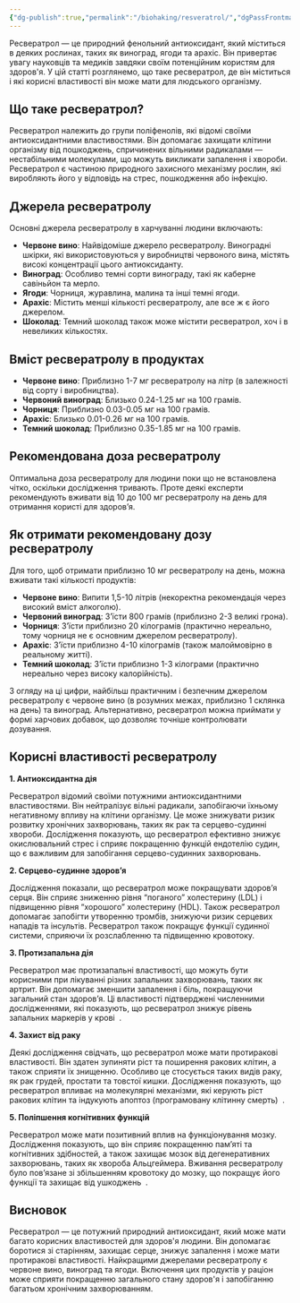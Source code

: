 ```yaml
---
{"dg-publish":true,"permalink":"/biohaking/resveratrol/","dgPassFrontmatter":true,"created":"2024-07-15T10:27:47.000+02:00","updated":"2024-07-15T10:51:10.000+02:00"}
---
```


Ресвератрол — це природний фенольний антиоксидант, який міститься в деяких рослинах, таких як виноград, ягоди та арахіс. Він привертає увагу науковців та медиків завдяки своїм потенційним користям для здоров'я. У цій статті розглянемо, що таке ресвератрол, де він міститься і які корисні властивості він може мати для людського організму.

## Що таке ресвератрол?

Ресвератрол належить до групи поліфенолів, які відомі своїми антиоксидантними властивостями. Він допомагає захищати клітини організму від пошкоджень, спричинених вільними радикалами — нестабільними молекулами, що можуть викликати запалення і хвороби. Ресвератрол є частиною природного захисного механізму рослин, які виробляють його у відповідь на стрес, пошкодження або інфекцію.

## Джерела ресвератролу

Основні джерела ресвератролу в харчуванні людини включають:

- **Червоне вино**: Найвідоміше джерело ресвератролу. Виноградні шкірки, які використовуються у виробництві червоного вина, містять високі концентрації цього антиоксиданту.
- **Виноград**: Особливо темні сорти винограду, такі як каберне савіньйон та мерло.
- **Ягоди**: Чорниця, журавлина, малина та інші темні ягоди.
- **Арахіс**: Містить менші кількості ресвератролу, але все ж є його джерелом.
- **Шоколад**: Темний шоколад також може містити ресвератрол, хоч і в невеликих кількостях.

## Вміст ресвератролу в продуктах

- **Червоне вино**: Приблизно 1-7 мг ресвератролу на літр (в залежності від сорту і виробництва).
- **Червоний виноград**: Близько 0.24-1.25 мг на 100 грамів.
- **Чорниця**: Приблизно 0.03-0.05 мг на 100 грамів.
- **Арахіс**: Близько 0.01-0.26 мг на 100 грамів.
- **Темний шоколад**: Приблизно 0.35-1.85 мг на 100 грамів.

## Рекомендована доза ресвератролу

Оптимальна доза ресвератролу для людини поки що не встановлена чітко, оскільки дослідження тривають. Проте деякі експерти рекомендують вживати від 10 до 100 мг ресвератролу на день для отримання користі для здоров’я.

## Як отримати рекомендовану дозу ресвератролу

Для того, щоб отримати приблизно 10 мг ресвератролу на день, можна вживати такі кількості продуктів:  

- **Червоне вино**: Випити 1,5-10 літрів (некоректна рекомендація через високий вміст алкоголю).
- **Червоний виноград**: З’їсти 800 грамів (приблизно 2-3 великі грона).
- **Чорниця**: З’їсти приблизно 20 кілограмів (практично нереально, тому чорниця не є основним джерелом ресвератролу).
- **Арахіс**: З’їсти приблизно 4-10 кілограмів (також малоймовірно в реальному житті).
- **Темний шоколад**: З’їсти приблизно 1-3 кілограми (практично нереально через високу калорійність).

З огляду на ці цифри, найбільш практичним і безпечним джерелом ресвератролу є червоне вино (в розумних межах, приблизно 1 склянка на день) та виноград. Альтернативно, ресвератрол можна приймати у формі харчових добавок, що дозволяє точніше контролювати дозування.

## Корисні властивості ресвератролу

**1. Антиоксидантна дія**

Ресвератрол відомий своїми потужними антиоксидантними властивостями. Він нейтралізує вільні радикали, запобігаючи їхньому негативному впливу на клітини організму. Це може знижувати ризик розвитку хронічних захворювань, таких як рак та серцево-судинні хвороби. Дослідження показують, що ресвератрол ефективно знижує окислювальний стрес і сприяє покращенню функцій ендотелію судин, що є важливим для запобігання серцево-судинних захворювань.

**2. Серцево-судинне здоров’я**

Дослідження показали, що ресвератрол може покращувати здоров’я серця. Він сприяє зниженню рівня “поганого” холестерину (LDL) і підвищенню рівня “хорошого” холестерину (HDL). Також ресвератрол допомагає запобігти утворенню тромбів, знижуючи ризик серцевих нападів та інсультів. Ресвератрол також покращує функції судинної системи, сприяючи їх розслабленню та підвищенню кровотоку.

**3. Протизапальна дія**

Ресвератрол має протизапальні властивості, що можуть бути корисними при лікуванні різних запальних захворювань, таких як артрит. Він допомагає зменшити запалення і біль, покращуючи загальний стан здоров’я. Ці властивості підтверджені численними дослідженнями, які показують, що ресвератрол знижує рівень запальних маркерів у крові  .

**4. Захист від раку**

Деякі дослідження свідчать, що ресвератрол може мати протиракові властивості. Він здатен зупиняти ріст та поширення ракових клітин, а також сприяти їх знищенню. Особливо це стосується таких видів раку, як рак грудей, простати та товстої кишки. Дослідження показують, що ресвератрол впливає на молекулярні механізми, які керують ріст ракових клітин та індукують апоптоз (програмовану клітинну смерть)  .

**5. Поліпшення когнітивних функцій**

Ресвератрол може мати позитивний вплив на функціонування мозку. Дослідження показують, що він сприяє покращенню пам’яті та когнітивних здібностей, а також захищає мозок від дегенеративних захворювань, таких як хвороба Альцгеймера. Вживання ресвератролу було пов’язане зі збільшенням кровотоку до мозку, що покращує його функції та захищає від ушкоджень  .
## Висновок

Ресвератрол — це потужний природний антиоксидант, який може мати багато корисних властивостей для здоров'я людини. Він допомагає боротися зі старінням, захищає серце, знижує запалення і може мати протиракові властивості. Найкращими джерелами ресвератролу є червоне вино, виноград та ягоди. Включення цих продуктів у раціон може сприяти покращенню загального стану здоров'я і запобіганню багатьом хронічним захворюванням.